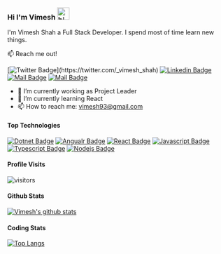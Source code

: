 ### Hi I'm Vimesh <img src="https://user-images.githubusercontent.com/1303154/88677602-1635ba80-d120-11ea-84d8-d263ba5fc3c0.gif" width="28px" alt="hi">

I'm Vimesh Shah a Full Stack Developer. I spend most of time learn new things.

:mailbox: Reach me out!

[![Twitter Badge](https://img.shields.io/badge/-@__vimesh__shah__-1ca0f1?style=flat&labelColor=1ca0f1&logo=twitter&logoColor=white&link=https://twitter.com/_vimesh_shah_)](https://twitter.com/_vimesh_shah) 
[![Linkedin Badge](https://img.shields.io/badge/-imvimeshshah-0e76a8?style=flat&labelColor=0e76a8&logo=linkedin&logoColor=white)](https://www.linkedin.com/in/imvimeshshah/)
[![Mail Badge](https://img.shields.io/badge/-@__vimesh__shah__-e84393?style=flat&labelColor=e84393&logo=instagram&logoColor=white)](https://instagram.com/_vimesh_shah_) 
[![Mail Badge](https://img.shields.io/badge/-vimesh93-c0392b?style=flat&labelColor=c0392b&logo=gmail&logoColor=white)](mailto:vimesh93@gmail.com)

- 🔭 I’m currently working as Project Leader
- 🌱 I’m currently learning React
- 📫 How to reach me: vimesh93@gmail.com

#### Top Technologies

[![Dotnet Badge](https://img.shields.io/badge/-.NET-5C2D91?style=for-the-badge&labelColor=black&logo=.NET&logoColor=white)](#)
[![Angualr Badge](https://img.shields.io/badge/-Angualr-DD0031?style=for-the-badge&labelColor=black&logo=Angular&logoColor=DD0031)](#) 
[![React Badge](https://img.shields.io/badge/-React-61DBFB?style=for-the-badge&labelColor=black&logo=react&logoColor=61DBFB)](#) 
[![Javascript Badge](https://img.shields.io/badge/-Javascript-F0DB4F?style=for-the-badge&labelColor=black&logo=javascript&logoColor=F0DB4F)](#) 
[![Typescript Badge](https://img.shields.io/badge/-Typescript-007acc?style=for-the-badge&labelColor=black&logo=typescript&logoColor=007acc)](#)
 [![Nodejs Badge](https://img.shields.io/badge/-Nodejs-3C873A?style=for-the-badge&labelColor=black&logo=node.js&logoColor=3C873A)](#) 

#### Profile Visits

![visitors](https://visitor-badge.glitch.me/badge?page_id=vimesh-shah.vimesh-shah)

#### Github Stats

[![Vimesh's github stats](https://github-readme-stats.vercel.app/api?username=vimesh-shah&hide=contribs,prs&theme=tokyonight)](https://github.com/anuraghazra/github-readme-stats)

#### Coding Stats

[![Top Langs](https://github-readme-stats.vercel.app/api/top-langs/?username=vimesh-shah&theme=tokyonight)](https://github.com/anuraghazra/github-readme-stats)